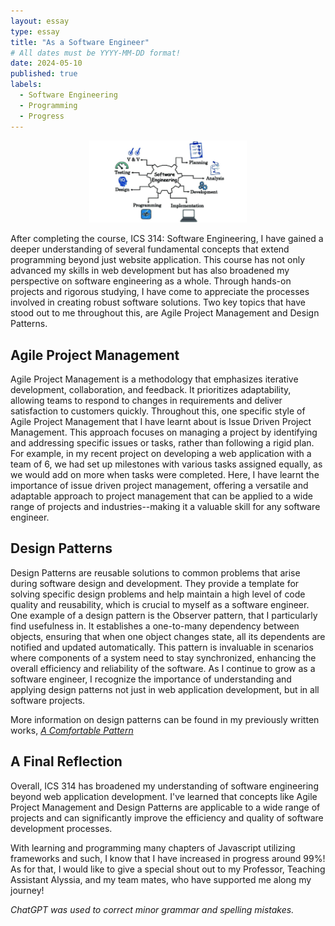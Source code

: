 ```yaml
---
layout: essay
type: essay
title: "As a Software Engineer"
# All dates must be YYYY-MM-DD format!
date: 2024-05-10
published: true
labels:
  - Software Engineering
  - Programming
  - Progress
---
```


<div style="text-align: center;">
    <img src="../img/software-engineering/se-roles.jpeg" style="width:50%; height:50%;">
</div>

After completing the course, ICS 314: Software Engineering, I have gained a deeper understanding of several fundamental concepts that extend programming beyond just website application. This course has not only advanced my skills in web development but has also broadened my perspective on software engineering as a whole. Through hands-on projects and rigorous studying, I have come to appreciate the processes involved in creating robust software solutions. Two key topics that have stood out to me throughout this, are Agile Project Management and Design Patterns.

## Agile Project Management

Agile Project Management is a methodology that emphasizes iterative development, collaboration, and feedback. It prioritizes adaptability, allowing teams to respond to changes in requirements and deliver satisfaction to customers quickly. Throughout this, one specific style of Agile Project Management that I have learnt about is Issue Driven Project Management. This approach focuses on managing a project by identifying and addressing specific issues or tasks, rather than following a rigid plan. For example, in my recent project on developing a web application with a team of 6, we had set up milestones with various tasks assigned equally, as we would add on more when tasks were completed. Here, I have learnt the importance of issue driven project management, offering a versatile and adaptable approach to project management that can be applied to a wide range of projects and industries--making it a valuable skill for any software engineer.

## Design Patterns

Design Patterns are reusable solutions to common problems that arise during software design and development. They provide a template for solving specific design problems and help maintain a high level of code quality and reusability, which is crucial to myself as a software engineer. One example of a design pattern is the Observer pattern, that I particularly find usefulness in. It establishes a one-to-many dependency between objects, ensuring that when one object changes state, all its dependents are notified and updated automatically. This pattern is invaluable in scenarios where components of a system need to stay synchronized, enhancing the overall efficiency and reliability of the software. As I continue to grow as a software engineer, I recognize the importance of understanding and applying design patterns not just in web application development, but in all software projects.

More information on design patterns can be found in my previously written works, *[A Comfortable Pattern](https://rinaogino.github.io/essays/a-comfortable-pattern.html)*

## A Final Reflection

Overall, ICS 314 has broadened my understanding of software engineering beyond web application development. I've learned that concepts like Agile Project Management and Design Patterns are applicable to a wide range of projects and can significantly improve the efficiency and quality of software development processes.

With learning and programming many chapters of Javascript utilizing frameworks and such, I know that I have increased in progress around 99%! As for that, I would like to give a special shout out to my Professor, Teaching Assistant Alyssia, and my team mates, who have supported me along my journey!

*ChatGPT was used to correct minor grammar and spelling mistakes.*
